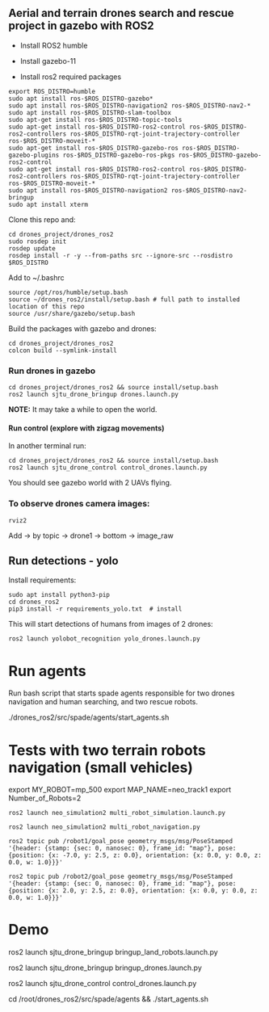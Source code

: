 ## Aerial and terrain drones search and rescue project in gazebo with ROS2

- Install ROS2 humble

- Install gazebo-11

- Install ros2 required packages 

```
export ROS_DISTRO=humble
sudo apt install ros-$ROS_DISTRO-gazebo*
sudo apt install ros-$ROS_DISTRO-navigation2 ros-$ROS_DISTRO-nav2-*
sudo apt install ros-$ROS_DISTRO-slam-toolbox
sudo apt-get install ros-$ROS_DISTRO-topic-tools
sudo apt-get install ros-$ROS_DISTRO-ros2-control ros-$ROS_DISTRO-ros2-controllers ros-$ROS_DISTRO-rqt-joint-trajectory-controller ros-$ROS_DISTRO-moveit-*
sudo apt-get install ros-$ROS_DISTRO-gazebo-ros ros-$ROS_DISTRO-gazebo-plugins ros-$ROS_DISTRO-gazebo-ros-pkgs ros-$ROS_DISTRO-gazebo-ros2-control
sudo apt-get install ros-$ROS_DISTRO-ros2-control ros-$ROS_DISTRO-ros2-controllers ros-$ROS_DISTRO-rqt-joint-trajectory-controller ros-$ROS_DISTRO-moveit-*
sudo apt install ros-$ROS_DISTRO-navigation2 ros-$ROS_DISTRO-nav2-bringup
sudo apt install xterm
```

Clone this repo and:
```
cd drones_project/drones_ros2
sudo rosdep init 
rosdep update
rosdep install -r -y --from-paths src --ignore-src --rosdistro $ROS_DISTRO
```
Add to ~/.bashrc
```
source /opt/ros/humble/setup.bash
source ~/drones_ros2/install/setup.bash # full path to installed location of this repo 
source /usr/share/gazebo/setup.bash
```

Build the packages with gazebo and drones:
```
cd drones_project/drones_ros2
colcon build --symlink-install
```

### Run drones in gazebo

```
cd drones_project/drones_ros2 && source install/setup.bash
ros2 launch sjtu_drone_bringup drones.launch.py
```
__NOTE:__ It may take a while to open the world.

#### Run control (explore with zigzag movements)

In another terminal run:

```
cd drones_project/drones_ros2 && source install/setup.bash
ros2 launch sjtu_drone_control control_drones.launch.py
```
You should see gazebo world with 2 UAVs flying.

### To observe drones camera images:

```
rviz2
```

Add -> by topic -> drone1 -> bottom -> image_raw

## Run detections - yolo

Install requirements:

```
sudo apt install python3-pip
cd drones_ros2
pip3 install -r requirements_yolo.txt  # install
```

This will start detections of humans from images of 2 drones:
```
ros2 launch yolobot_recognition yolo_drones.launch.py
```

# Run agents

Run bash script that starts spade agents responsible for two drones navigation and human searching, and two rescue robots.

./drones_ros2/src/spade/agents/start_agents.sh




# Tests with two terrain robots navigation (small vehicles)

export MY_ROBOT=mp_500
export MAP_NAME=neo_track1
export Number_of_Robots=2

```
ros2 launch neo_simulation2 multi_robot_simulation.launch.py
```

```
ros2 launch neo_simulation2 multi_robot_navigation.py
```

```
ros2 topic pub /robot1/goal_pose geometry_msgs/msg/PoseStamped '{header: {stamp: {sec: 0, nanosec: 0}, frame_id: "map"}, pose: {position: {x: -7.0, y: 2.5, z: 0.0}, orientation: {x: 0.0, y: 0.0, z: 0.0, w: 1.0}}}'
```

```
ros2 topic pub /robot2/goal_pose geometry_msgs/msg/PoseStamped '{header: {stamp: {sec: 0, nanosec: 0}, frame_id: "map"}, pose: {position: {x: 2.0, y: 2.5, z: 0.0}, orientation: {x: 0.0, y: 0.0, z: 0.0, w: 1.0}}}'
```


# Demo

ros2 launch sjtu_drone_bringup bringup_land_robots.launch.py

ros2 launch sjtu_drone_bringup bringup_drones.launch.py

ros2 launch sjtu_drone_control control_drones.launch.py

cd /root/drones_ros2/src/spade/agents && ./start_agents.sh